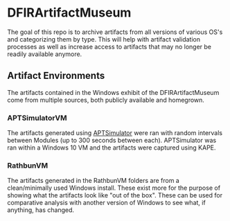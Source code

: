 # DFIRArtifactMuseum
The goal of this repo is to archive artifacts from all versions of various OS's and categorizing them by type. This will help with artifact validation processes as well as increase access to artifacts that may no longer be readily available anymore. 

## Artifact Environments

The artifacts contained in the Windows exhibit of the DFIRArtifactMuseum come from multiple sources, both publicly available and homegrown. 

### APTSimulatorVM

The artifacts generated using [APTSimulator](https://github.com/NextronSystems/APTSimulator) were ran with random intervals between Modules (up to 300 seconds between each). APTSimulator was ran within a Windows 10 VM and the artifacts were captured using KAPE. 

### RathbunVM

The artifacts generated in the RathbunVM folders are from a clean/minimally used Windows install. These exist more for the purpose of showing what the artifacts look like "out of the box". These can be used for comparative analysis with another version of Windows to see what, if anything, has changed. 
